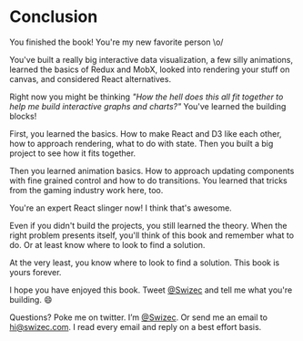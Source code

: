 <!--- begin-section title="You finished! :rocket:" -->

<!--- begin-lecture title="You're the best" -->

# Conclusion

You finished the book! You're my new favorite person \\o/

You've built a really big interactive data visualization, a few silly
animations, learned the basics of Redux and MobX, looked into rendering your
stuff on canvas, and considered React alternatives.

Right now you might be thinking _"How the hell does this all fit together to
help me build interactive graphs and charts?"_ You've learned the building
blocks!

First, you learned the basics. How to make React and D3 like each other, how to
approach rendering, what to do with state. Then you built a big project to see
how it fits together.

Then you learned animation basics. How to approach updating components with
fine grained control and how to do transitions. You learned that tricks from
the gaming industry work here, too.

You're an expert React slinger now! I think that's awesome.

Even if you didn't build the projects, you still learned the theory. When the
right problem presents itself, you'll think of this book and remember what to
do. Or at least know where to look to find a solution.

At the very least, you know where to look to find a solution. This book is
yours forever.

I hope you have enjoyed this book. Tweet [\@Swizec](https://twitter.com/Swizec)
and tell me what you're building. :smile:

Questions? Poke me on twitter. I’m [\@Swizec](https://twitter.com/Swizec). Or
send me an email to [hi@swizec.com](mailto:hi@swizec.com). I read every email
and reply on a best effort basis.

<!--- end-lecture -->

<!--- end-section -->
